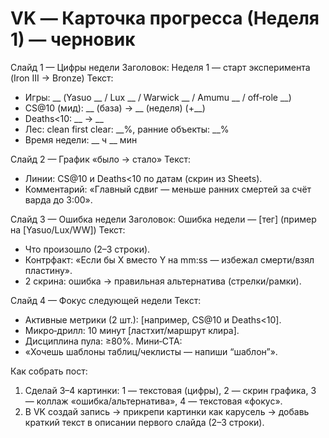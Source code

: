 # VK — Карточка прогресса (Неделя 1) — черновик

Слайд 1 — Цифры недели
Заголовок: Неделя 1 — старт эксперимента (Iron III → Bronze)
Текст:
- Игры: __ (Yasuo __ / Lux __ / Warwick __ / Amumu __ / off‑role __)
- CS@10 (мид): __ (база) → __ (неделя) (+__)
- Deaths<10: __ → __
- Лес: clean first clear: __%, ранние объекты: __%
- Время недели: __ ч __ мин

Слайд 2 — График «было → стало»
Текст:
- Линии: CS@10 и Deaths<10 по датам (скрин из Sheets).
- Комментарий: «Главный сдвиг — меньше ранних смертей за счёт варда до 3:00».

Слайд 3 — Ошибка недели
Заголовок: Ошибка недели — [тег] (пример на [Yasuo/Lux/WW])
Текст:
- Что произошло (2–3 строки).
- Контрфакт: «Если бы X вместо Y на mm:ss — избежал смерти/взял пластину».
- 2 скрина: ошибка → правильная альтернатива (стрелки/рамки).

Слайд 4 — Фокус следующей недели
Текст:
- Активные метрики (2 шт.): [например, CS@10 и Deaths<10].
- Микро‑дрилл: 10 минут [ластхит/маршрут клира].
- Дисциплина пула: ≥80%.
Мини‑CTA:
- «Хочешь шаблоны таблиц/чеклисты — напиши “шаблон”».

Как собрать пост:
1) Сделай 3–4 картинки: 1 — текстовая (цифры), 2 — скрин графика, 3 — коллаж «ошибка/альтернатива», 4 — текстовая «фокус».
2) В VK создай запись → прикрепи картинки как карусель → добавь краткий текст в описании первого слайда (2–3 строки).